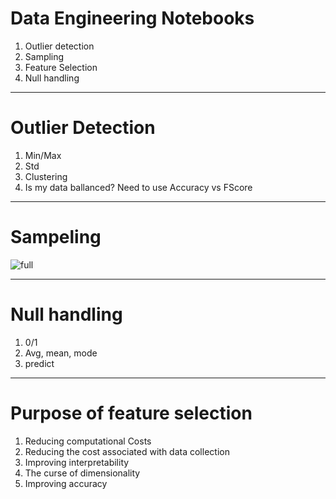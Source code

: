 # Data Engineering Notebooks
1. Outlier detection
2. Sampling
1. Feature Selection
2. Null handling


---
# Outlier Detection
1. Min/Max
2. Std
3. Clustering
4. Is my data ballanced?  Need to use Accuracy vs FScore

---
# Sampeling 

![full](https://microshak.github.io/MicroNotes/Images/ML/SampleTypes.svg)

---

# Null handling
1. 0/1
2. Avg, mean, mode
3. predict

---
# Purpose of feature selection

1. Reducing computational Costs
2. Reducing the cost associated with data collection
3. Improving interpretability
4. The curse of dimensionality
5. Improving accuracy